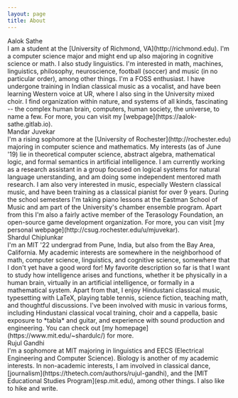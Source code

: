 ```yaml
---
layout: page
title: About
---
```


<div class="about-author">Aalok Sathe</div> I am a student at the
[University of Richmond, VA](http://richmond.edu). I'm a computer science
major and might end up also majoring in cognitive science or math.
I also study linguistics.
I'm interested in math, machines, linguistics, philosophy, neuroscience,
football (soccer) and music (in no particular order), among other things. I'm a
FOSS enthusiast. I have undergone training in Indian classical music as a
vocalist, and have been learning Western voice at UR, where I also sing in the
University mixed choir.
I find organization within nature, and systems of all kinds, fascinating -- the
complex human brain, computers, human society, the universe, to name a few.
For more, you can visit my [webpage](https://aalok-sathe.gitlab.io).

<div class="about-author">Mandar Juvekar</div> I'm a rising sophomore at the [University of Rochester](http://rochester.edu)
majoring in computer science and mathematics. My interests (as of June '19) lie in
theoretical computer science, abstract algebra, mathematical logic, and formal semantics in artificial
intelligence. I am currently working as a research assistant in a group focused
on logical systems for natural language unerstanding, and am doing some
independent mentored math research. I am also very interested in music,
especially Western classical music, and have been training as a classical pianist
for over 9 years. During the school semesters I'm taking piano lessons at the
Eastman School of Music and am part of the University's chamber ensemble
program. Apart from this I'm also a fairly active member of the Terasology
Foundation, an open-source game development organization. For more, you can
visit [my personal webpage](http://csug.rochester.edu/u/mjuvekar).

<div class="about-author">Shardul Chiplunkar</div> I'm an MIT '22 undergrad from Pune, India, but also from
the Bay Area, California. My academic interests are somewhere in the
neighborhood of math, computer science, linguistics, and cognitive science,
somewhere that I don't yet have a good word for! My favorite description so far
is that I want to study how intelligence arises and functions, whether it be
physically in a human brain, virtually in an artificial intelligence, or
formally in a mathematical system. Apart from that, I enjoy Hindustani classical
music, typesetting with LaTeX, playing table tennis, science fiction, teaching
math, and thoughtful discussions. I've been involved with music in various
forms, including Hindustani classical vocal training, choir and a cappella,
basic exposure to *tabla* and guitar, and experience with sound production and
engineering. You can check out [my homepage](https://www.mit.edu/~shardulc/) for
more.

<div class="about-author">Rujul Gandhi</div> I'm a sophomore at MIT
majoring in linguistics and EECS (Electrical Engineering and Computer Science). Biology is another of my academic interests. In non-academic interests, I am involved in classical dance, [journalism](https://thetech.com/authors/rujul-gandhi), and the [MIT Educational Studies Program](esp.mit.edu), among other things. I also like to hike and write.